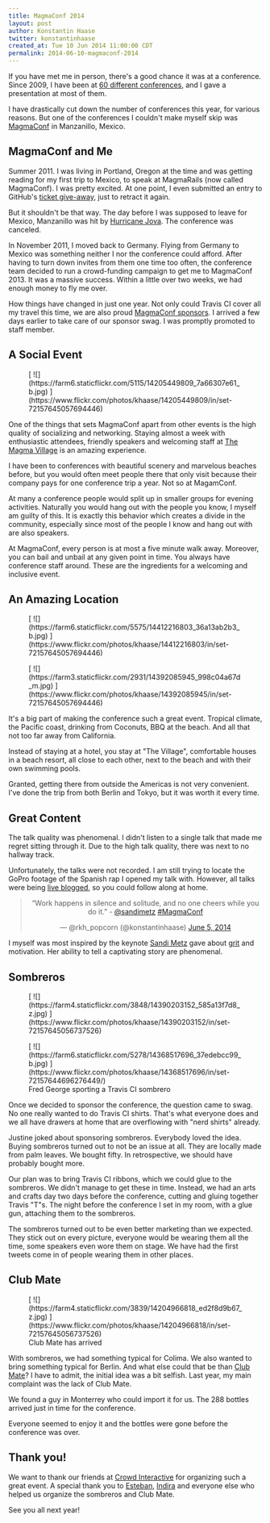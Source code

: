 ```yaml
---
title: MagmaConf 2014
layout: post
author: Konstantin Haase
twitter: konstantinhaase
created_at: Tue 10 Jun 2014 11:00:00 CDT
permalink: 2014-06-10-magmaconf-2014
---
```


If you have met me in person, there's a good chance it was at a conference. Since 2009, I have been at [60 different conferences](http://lanyrd.com/profile/konstantinhaase/), and I gave a presentation at most of them.

I have drastically cut down the number of conferences this year, for various reasons. But one of the conferences I couldn't make myself skip was [MagmaConf](http://magmaconf.com/) in Manzanillo, Mexico.

## MagmaConf and Me

Summer 2011. I was living in Portland, Oregon at the time and was getting reading for my first trip to Mexico, to speak at MagmaRails (now called MagmaConf). I was pretty excited. At one point, I even submitted an entry to GitHub's [ticket give-away](https://github.com/blog/889-magma-rails-winners), just to retract it again.

But it shouldn't be that way. The day before I was supposed to leave for Mexico, Manzanillo was hit by [Hurricane Jova](http://en.wikipedia.org/wiki/Hurricane_Jova_(2011)). The conference was canceled.

In November 2011, I moved back to Germany. Flying from Germany to Mexico was something neither I nor the conference could afford. After having to turn down invites from them one time too often, the conference team decided to run a crowd-funding campaign to get me to MagmaConf 2013. It was a massive success. Within a little over two weeks, we had enough money to fly me over.

How things have changed in just one year. Not only could Travis CI cover all my travel this time, we are also proud [MagmaConf sponsors](http://magmaconf.com/sponsors). I arrived a few days earlier to take care of our sponsor swag. I was promptly promoted to staff member.

## A Social Event

<figure>
[ ![](https://farm6.staticflickr.com/5115/14205449809_7a66307e61_b.jpg) ](https://www.flickr.com/photos/khaase/14205449809/in/set-72157645057694446)
</figure>

One of the things that sets MagmaConf apart from other events is the high quality of socializing and networking. Staying almost a week with enthusiastic attendees, friendly speakers and welcoming staff at [The Magma Village](https://www.flickr.com/photos/khaase/sets/72157645057694446/) is an amazing experience.

I have been to conferences with beautiful scenery and marvelous beaches before, but you would often meet people there that only visit because their company pays for one conference trip a year. Not so at MagamConf.

At many a conference people would split up in smaller groups for evening activities. Naturally you would hang out with the people you know, I myself am guilty of this. It is exactly this behavior which creates a divide in the community, especially since most of the people I know and hang out with are also speakers.

At MagmaConf, every person is at most a five minute walk away. Moreover, you can bail and unbail at any given point in time. You always have conference staff around. These are the ingredients for a welcoming and inclusive event.

## An Amazing Location

<figure>
[ ![](https://farm6.staticflickr.com/5575/14412216803_36a13ab2b3_b.jpg) ](https://www.flickr.com/photos/khaase/14412216803/in/set-72157645057694446)
</figure>

<figure class="smaller right">
[ ![](https://farm3.staticflickr.com/2931/14392085945_998c04a67d_m.jpg) ](https://www.flickr.com/photos/khaase/14392085945/in/set-72157645057694446)
</figure>

It's a big part of making the conference such a great event. Tropical climate, the Pacific coast, drinking from Coconuts, BBQ at the beach. And all that not too far away from California.

Instead of staying at a hotel, you stay at "The Village", comfortable houses in a beach resort, all close to each other, next to the beach and with their own swimming pools.

Granted, getting there from outside the Americas is not very convenient. I've done the trip from both Berlin and Tokyo, but it was worth it every time.

## Great Content

The talk quality was phenomenal. I didn't listen to a single talk that made me regret sitting through it. Due to the high talk quality, there was next to no hallway track.

Unfortunately, the talks were not recorded. I am still trying to locate the GoPro footage of the Spanish rap I opened my talk with. However, all talks were being [live blogged](http://blog.crowdint.com/), so you could follow along at home.

<blockquote class="twitter-tweet" lang="en" align="center"><p>“Work happens in silence and solitude, and no one cheers while you do it.” - <a href="https://twitter.com/sandimetz">@sandimetz</a> <a href="https://twitter.com/search?q=%23MagmaConf&amp;src=hash">#MagmaConf</a></p>&mdash; @rkh_popcorn (@konstantinhaase) <a href="https://twitter.com/konstantinhaase/statuses/474677378271420416">June 5, 2014</a></blockquote>
<script async src="//platform.twitter.com/widgets.js" charset="utf-8"></script>

I myself was most inspired by the keynote [Sandi Metz](http://www.sandimetz.com/) gave about [grit](http://en.wikipedia.org/wiki/Grit_(personality_trait)) and motivation. Her ability to tell a captivating story are phenomenal.

## Sombreros

<figure class="smaller right">
  [ ![](https://farm4.staticflickr.com/3848/14390203152_585a13f7d8_z.jpg) ](https://www.flickr.com/photos/khaase/14390203152/in/set-72157645056737526)
</figure>

<figure class="small right">
  [ ![](https://farm6.staticflickr.com/5278/14368517696_37edebcc99_b.jpg) ](https://www.flickr.com/photos/khaase/14368517696/in/set-72157644696276449/)
  <figcaption>Fred George sporting a Travis CI sombrero</figcaption>
</figure>

Once we decided to sponsor the conference, the question came to swag. No one really wanted to do Travis CI shirts. That's what everyone does and we all have drawers at home that are overflowing with "nerd shirts" already.

Justine joked about sponsoring sombreros. Everybody loved the idea. Buying sombreros turned out to not be an issue at all. They are locally made from palm leaves. We bought fifty. In retrospective, we should have probably bought more.

Our plan was to bring Travis CI ribbons, which we could glue to the sombreros. We didn't manage to get these in time. Instead, we had an arts and crafts day two days before the conference, cutting and gluing together Travis "T"s. The night before the conference I set in my room, with a glue gun, attaching them to the sombreros.

The sombreros turned out to be even better marketing than we expected. They stick out on every picture, everyone would be wearing them all the time, some speakers even wore them on stage. We have had the first tweets come in of people wearing them in other places.


## Club Mate

<figure class="smaller right">
  [ ![](https://farm4.staticflickr.com/3839/14204966818_ed2f8d9b67_z.jpg) ](https://www.flickr.com/photos/khaase/14204966818/in/set-72157645056737526)
  <figcaption>Club Mate has arrived</figcaption>
</figure>

With sombreros, we had something typical for Colima. We also wanted to bring something typical for Berlin. And what else could that be than [Club Mate](http://en.wikipedia.org/wiki/Club_Mate)? I have to admit, the initial idea was a bit selfish. Last year, my main complaint was the lack of Club Mate.

We found a guy in Monterrey who could import it for us. The 288 bottles arrived just in time for the conference.

Everyone seemed to enjoy it and the bottles were gone before the conference was over.

## Thank you!

We want to thank our friends at [Crowd Interactive](http://www.crowdint.com/) for organizing such a great event. A special thank you to [Esteban](https://twitter.com/estebancortes), [Indira](https://twitter.com/indiriwirit) and everyone else who helped us organize the sombreros and Club Mate.

See you all next year!